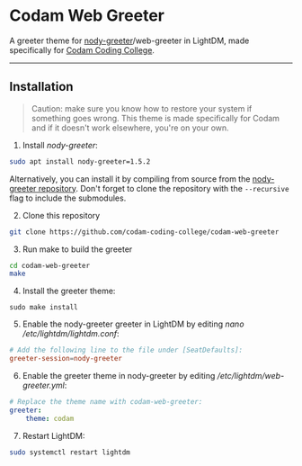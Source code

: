 # Codam Web Greeter
A greeter theme for [nody-greeter](https://github.com/JezerM/nody-greeter)/web-greeter in LightDM, made specifically for [Codam Coding College](https://codam.nl/en).

---

## Installation

> Caution: make sure you know how to restore your system if something goes wrong. This theme is made specifically for Codam and if it doesn't work elsewhere, you're on your own.

1. Install *nody-greeter*:
```bash
sudo apt install nody-greeter=1.5.2
```
Alternatively, you can install it by compiling from source from the [nody-greeter repository](https://github.com/codam-coding-college/nody-greeter). Don't forget to clone the repository with the `--recursive` flag to include the submodules.

2. Clone this repository
```bash
git clone https://github.com/codam-coding-college/codam-web-greeter
```

3. Run make to build the greeter
```bash
cd codam-web-greeter
make
```

4. Install the greeter theme:
```
sudo make install
```

5. Enable the nody-greeter greeter in LightDM by editing *nano /etc/lightdm/lightdm.conf*:
```conf
# Add the following line to the file under [SeatDefaults]:
greeter-session=nody-greeter
```

6. Enable the greeter theme in nody-greeter by editing */etc/lightdm/web-greeter.yml*:
```yml
# Replace the theme name with codam-web-greeter:
greeter:
    theme: codam
```

7. Restart LightDM:
```bash
sudo systemctl restart lightdm
```
